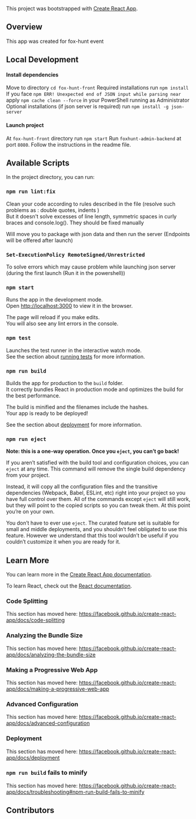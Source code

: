 This project was bootstrapped with [Create React App](https://github.com/facebook/create-react-app).

## Overview

This app was created for fox-hunt event

## Local Development

#### Install dependencies

Move to directory `cd fox-hunt-front`
Required installations run `npm install`
If you face `npm ERR! Unexpected end of JSON input while parsing near`
apply `npm cache clean --force` in your PowerShell running as Administrator
Optional installations (if json server is required) run `npm install -g json-server`

#### Launch project

At `fox-hunt-front` directory run `npm start`
Run `foxhunt-admin-backend` at port `8080`. Follow the instructions in the readme file.

## Available Scripts

In the project directory, you can run:

### `npm run lint:fix`

Clean your code according to rules described in the file (resolve such problems as : double quotes, indents ) <br />
But it doesn't solve excesses of line length, symmetric spaces in curly braces and console.log(). They should be fixed manually

Will move you to package with json data and then run the server (Endpoints will be offered after launch)

### `Set-ExecutionPolicy RemoteSigned/Unrestricted`

To solve errors which may cause problem while launching json server (during the first launch (Run it in the powershell))

### `npm start`

Runs the app in the development mode.<br />
Open [http://localhost:3000](http://localhost:3000) to view it in the browser.

The page will reload if you make edits.<br />
You will also see any lint errors in the console.

### `npm test`

Launches the test runner in the interactive watch mode.<br />
See the section about [running tests](https://facebook.github.io/create-react-app/docs/running-tests) for more information.

### `npm run build`

Builds the app for production to the `build` folder.<br />
It correctly bundles React in production mode and optimizes the build for the best performance.

The build is minified and the filenames include the hashes.<br />
Your app is ready to be deployed!

See the section about [deployment](https://facebook.github.io/create-react-app/docs/deployment) for more information.

### `npm run eject`

**Note: this is a one-way operation. Once you `eject`, you can’t go back!**

If you aren’t satisfied with the build tool and configuration choices, you can `eject` at any time. This command will remove the single build dependency from your project.

Instead, it will copy all the configuration files and the transitive dependencies (Webpack, Babel, ESLint, etc) right into your project so you have full control over them. All of the commands except `eject` will still work, but they will point to the copied scripts so you can tweak them. At this point you’re on your own.

You don’t have to ever use `eject`. The curated feature set is suitable for small and middle deployments, and you shouldn’t feel obligated to use this feature. However we understand that this tool wouldn’t be useful if you couldn’t customize it when you are ready for it.

## Learn More

You can learn more in the [Create React App documentation](https://facebook.github.io/create-react-app/docs/getting-started).

To learn React, check out the [React documentation](https://reactjs.org/).

### Code Splitting

This section has moved here: https://facebook.github.io/create-react-app/docs/code-splitting

### Analyzing the Bundle Size

This section has moved here: https://facebook.github.io/create-react-app/docs/analyzing-the-bundle-size

### Making a Progressive Web App

This section has moved here: https://facebook.github.io/create-react-app/docs/making-a-progressive-web-app

### Advanced Configuration

This section has moved here: https://facebook.github.io/create-react-app/docs/advanced-configuration

### Deployment

This section has moved here: https://facebook.github.io/create-react-app/docs/deployment

### `npm run build` fails to minify

This section has moved here: https://facebook.github.io/create-react-app/docs/troubleshooting#npm-run-build-fails-to-minify

## Contributors
